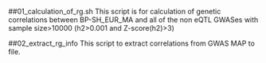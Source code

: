 ##01_calculation_of_rg.sh
This script is for calculation of genetic correlations between BP-SH_EUR_MA and all of the non eQTL GWASes with sample size>10000 (h2>0.001 and Z-score(h2)>3)

##02_extract_rg_info
This script to extract correlations from GWAS MAP to file.
